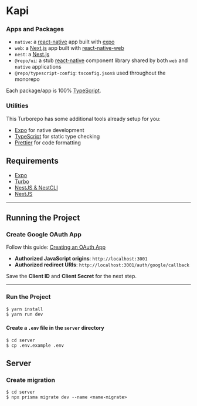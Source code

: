 # Kapi


### Apps and Packages

- `native`: a [react-native](https://reactnative.dev/) app built with [expo](https://docs.expo.dev/)
- `web`: a [Next.js](https://nextjs.org/) app built with [react-native-web](https://necolas.github.io/react-native-web/)
- `nest`: a [Nest.js](https://nestjs.com/)
- `@repo/ui`: a stub [react-native](https://reactnative.dev/) component library shared by both `web` and `native` applications
- `@repo/typescript-config`: `tsconfig.json`s used throughout the monorepo

Each package/app is 100% [TypeScript](https://www.typescriptlang.org/).

### Utilities

This Turborepo has some additional tools already setup for you:

- [Expo](https://docs.expo.dev/) for native development
- [TypeScript](https://www.typescriptlang.org/) for static type checking
- [Prettier](https://prettier.io) for code formatting


## Requirements

- [Expo](https://expo.dev/)
- [Turbo](https://turbo.build/repo/docs/getting-started/installation)
- [NestJS & NestCLI](https://docs.nestjs.com/first-steps)
- [NextJS](https://nextjs.org/)

---

## Running the Project

### Create Google OAuth App

Follow this guide: [Creating an OAuth App](https://support.google.com/cloud/answer/6158849?hl=en)

- **Authorized JavaScript origins**: `http://localhost:3001`
- **Authorized redirect URIs**: `http://localhost:3001/auth/google/callback`

Save the **Client ID** and **Client Secret** for the next step.

---

### Run the Project

```sh
$ yarn install
$ yarn run dev

```

#### Create a `.env` file in the `server` directory

```shell
$ cd server
$ cp .env.example .env
```

## Server

### Create migration

```shell
$ cd server
$ npx prisma migrate dev --name <name-migrate>
```
